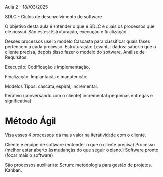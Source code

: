 Aula 2 - 18//03/2025

 SDLC - Ciclos de desenvolvimento de software

O objetivo desta aula é entender o que é SDLC e quais os processos que ele possui.
São estes: Estruturação, execução e finalização.


Desses processos  usei o modelo Cascasta para classificar quais fases pertencem a cada processo.
Estruturação: 
Levantar dados: saber o que o cliente precisa, depois disso fazer o modelo do software.
Análise de Requisitos.

Execução: Codificação e implementação,

Finalização: Implantação e manutenção: 

Modelos
Tipos:  cascata, espiral, incremental.


Iterativo (conversando com o cliente)
incremental (pequenas entregas e significativa)


# Método Ágil

Visa esses 4 processos, dá mais valor na iteratividade com o cliente.

Cliente e equipe de software (entender o que o cliente precisa)
Processo (melhor estar aberto às mudançãs do que seguir o plano.)
Software pronto (focar mais o software)


São processos auxiliaries:
Scrum: metodologia para gestão de projetos.
Kanban.
